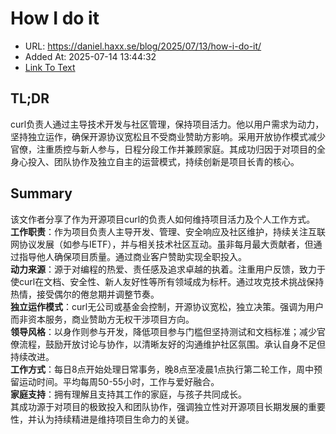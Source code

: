 # How I do it
- URL: https://daniel.haxx.se/blog/2025/07/13/how-i-do-it/
- Added At: 2025-07-14 13:44:32
- [Link To Text](2025-07-14-how-i-do-it_raw.md)

## TL;DR


curl负责人通过主导技术开发与社区管理，保持项目活力。他以用户需求为动力，坚持独立运作，确保开源协议宽松且不受商业赞助方影响。采用开放协作模式减少官僚，注重质控与新人参与，日程分段工作并兼顾家庭。其成功归因于对项目的全身心投入、团队协作及独立自主的运营模式，持续创新是项目长青的核心。

## Summary


该文作者分享了作为开源项目curl的负责人如何维持项目活力及个人工作方式。  
**工作职责**：作为项目负责人主导开发、管理、安全响应及社区维护，持续关注互联网协议发展（如参与IETF），并与相关技术社区互动。虽非每月最大贡献者，但通过指导他人确保项目质量。通过商业客户赞助实现全职投入。  
**动力来源**：源于对编程的热爱、责任感及追求卓越的执着。注重用户反馈，致力于使curl在文档、安全性、新人友好性等所有领域成为标杆。通过攻克技术挑战保持热情，接受偶尔的倦怠期并调整节奏。  
**独立运作模式**：curl无公司或基金会控制，开源协议宽松，独立决策。强调为用户而非资本服务，商业赞助方无权干涉项目方向。  
**领导风格**：以身作则参与开发，降低项目参与门槛但坚持测试和文档标准；减少官僚流程，鼓励开放讨论与协作，以清晰友好的沟通维护社区氛围。承认自身不足但持续改进。  
**工作方式**：每日8点开始处理日常事务，晚8点至凌晨1点执行第二轮工作，周中预留运动时间。平均每周50-55小时，工作与爱好融合。  
**家庭支持**：拥有理解且支持其工作的家庭，与孩子共同成长。  
其成功源于对项目的极致投入和团队协作，强调独立性对开源项目长期发展的重要性，并认为持续精进是维持项目生命力的关键。

